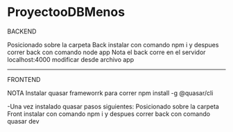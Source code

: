 # ProyectooDBMenos

BACKEND

Posicionado sobre la carpeta Back instalar con comando npm i y despues correr back con comando node app
Nota el back corre en el servidor localhost:4000 modificar desde archivo app

---

FRONTEND

NOTA Instalar quasar frameworrk para correr
npm install -g @quasar/cli

-Una vez instalado quasar pasos siguientes:
Posicionado sobre la carpeta Front instalar con comando npm i y despues correr back con comando quasar dev
